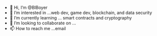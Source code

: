 - 👋 Hi, I’m @BlBoyer
- 👀 I’m interested in ...web dev, game dev, blockchain, and data security
- 🌱 I’m currently learning ... smart contracts and cryptography
- 💞️ I’m looking to collaborate on ...
- 📫 How to reach me ...email

<!---
BlBoyer/BlBoyer is a ✨ special ✨ repository because its `README.md` (this file) appears on your GitHub profile.
You can click the Preview link to take a look at your changes.
--->

